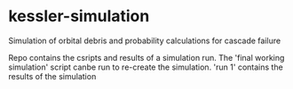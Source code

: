 # kessler-simulation
Simulation of orbital debris and probability calculations for cascade failure

Repo contains the csripts and results of a simulation run. The 'final working simulation' script canbe run to re-create the simulation. 'run 1' contains the results of the simulation
